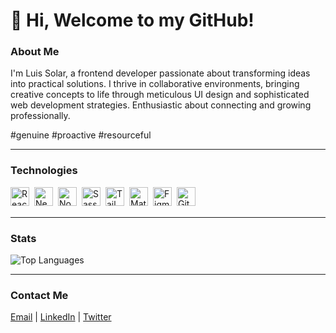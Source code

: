 # 👋 Hi, Welcome to my GitHub!

### About Me

I'm Luis Solar, a frontend developer passionate about transforming ideas into practical solutions. I thrive in collaborative environments, bringing creative concepts to life through meticulous UI design and sophisticated web development strategies.
Enthusiastic about connecting and growing professionally.

#genuine
#proactive
#resourceful

---

### Technologies

<!-- <img align="left" alt="JavaScript" width="30px" style="margin-right: 0.5rem; margin-bottom: 0.5rem;" src="https://cdn.jsdelivr.net/gh/devicons/devicon/icons/javascript/javascript-plain.svg" /> -->
<img align="left" alt="React" width="30px" style="margin-right: 0.5rem; margin-bottom: 0.5rem;" src="https://cdn.jsdelivr.net/gh/devicons/devicon/icons/react/react-original.svg" />
<img align="left" alt="Next.js" width="30px" style="margin-right: 0.5rem; margin-bottom: 0.5rem;" src="https://cdn.jsdelivr.net/gh/devicons/devicon/icons/nextjs/nextjs-line.svg" />
<img align="left" alt="Node.js" width="30px" style="margin-right: 0.5rem; margin-bottom: 0.5rem;" src="https://cdn.jsdelivr.net/gh/devicons/devicon/icons/nodejs/nodejs-original.svg" />
<img align="left" alt="Sass" width="30px" style="margin-right: 0.5rem; margin-bottom: 0.5rem;" src="https://cdn.jsdelivr.net/gh/devicons/devicon/icons/sass/sass-original.svg" />
<img align="left" alt="Tailwind CSS" width="30px" style="margin-right: 0.5rem; margin-bottom: 0.5rem;" src="https://cdn.jsdelivr.net/gh/devicons/devicon/icons/tailwindcss/tailwindcss-plain.svg" />
<img align="left" alt="Material UI" width="30px" style="margin-right: 0.5rem; margin-bottom: 0.5rem;" src="https://cdn.jsdelivr.net/gh/devicons/devicon/icons/materialui/materialui-original.svg" />
<!-- <img align="left" alt="HTML5" width="30px" style="margin-right: 0.5rem; margin-bottom: 0.5rem;" src="https://cdn.jsdelivr.net/gh/devicons/devicon/icons/html5/html5-plain.svg" />
<img align="left" alt="CSS3" width="30px" style="margin-right: 0.5rem; margin-bottom: 0.5rem;" src="https://cdn.jsdelivr.net/gh/devicons/devicon/icons/css3/css3-plain.svg" /> -->
<img align="left" alt="Figma" width="30px" style="margin-right: 0.5rem; margin-bottom: 0.5rem;" src="https://cdn.jsdelivr.net/gh/devicons/devicon/icons/figma/figma-original.svg" />
<img align="left" alt="Git" width="30px" style="margin-right: 0.5rem; margin-bottom: 0.5rem;" src="https://cdn.jsdelivr.net/gh/devicons/devicon/icons/git/git-plain.svg" />

<br>
<br>

---

### Stats

![Top Languages](https://github-readme-stats.vercel.app/api/top-langs/?username=solarluiso&layout=compact)

---

### Contact Me

[Email](mailto:solarluiso@gmail.com) | [LinkedIn](https://www.linkedin.com/in/luis-solar-6219a4186/) | [Twitter](https://twitter.com/yourusername)
